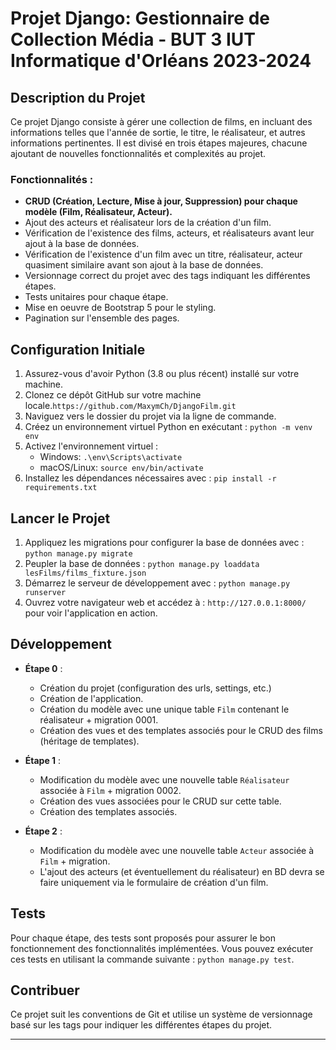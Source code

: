 # Projet Django: Gestionnaire de Collection Média - BUT 3 IUT Informatique d'Orléans 2023-2024

## Description du Projet
Ce projet Django consiste à gérer une collection de films, en incluant des informations telles que l'année de sortie, le titre, le réalisateur, et autres informations pertinentes. Il est divisé en trois étapes majeures, chacune ajoutant de nouvelles fonctionnalités et complexités au projet.

### Fonctionnalités :
- **CRUD (Création, Lecture, Mise à jour, Suppression) pour chaque modèle (Film, Réalisateur, Acteur).**
- Ajout des acteurs et réalisateur lors de la création d'un film.
- Vérification de l'existence des films, acteurs, et réalisateurs avant leur ajout à la base de données.
- Vérification de l'existence d'un film avec un titre, réalisateur, acteur quasiment similaire avant son ajout à la base de données.
- Versionnage correct du projet avec des tags indiquant les différentes étapes.
- Tests unitaires pour chaque étape.
- Mise en oeuvre de Bootstrap 5 pour le styling.
- Pagination sur l'ensemble des pages.


## Configuration Initiale

1. Assurez-vous d'avoir Python (3.8 ou plus récent) installé sur votre machine. 
2. Clonez ce dépôt GitHub sur votre machine locale.`https://github.com/MaxymCh/DjangoFilm.git`
3. Naviguez vers le dossier du projet via la ligne de commande.
4. Créez un environnement virtuel Python en exécutant : `python -m venv env`
5. Activez l'environnement virtuel :
    - Windows: `.\env\Scripts\activate`
    - macOS/Linux: `source env/bin/activate`
6. Installez les dépendances nécessaires avec : `pip install -r requirements.txt`

## Lancer le Projet

1. Appliquez les migrations pour configurer la base de données avec : `python manage.py migrate`
2. Peupler la base de données : `python manage.py loaddata lesFilms/films_fixture.json`
3. Démarrez le serveur de développement avec : `python manage.py runserver`
4. Ouvrez votre navigateur web et accédez à : `http://127.0.0.1:8000/` pour voir l'application en action.

## Développement

- **Étape 0** :
    - Création du projet (configuration des urls, settings, etc.)
    - Création de l'application.
    - Création du modèle avec une unique table `Film` contenant le réalisateur + migration 0001.
    - Création des vues et des templates associés pour le CRUD des films (héritage de templates).

- **Étape 1** :
    - Modification du modèle avec une nouvelle table `Réalisateur` associée à `Film` + migration 0002.
    - Création des vues associées pour le CRUD sur cette table.
    - Création des templates associés.

- **Étape 2** :
    - Modification du modèle avec une nouvelle table `Acteur` associée à `Film` + migration.
    - L'ajout des acteurs (et éventuellement du réalisateur) en BD devra se faire uniquement via le formulaire de création d'un film.

## Tests

Pour chaque étape, des tests sont proposés pour assurer le bon fonctionnement des fonctionnalités implémentées. Vous pouvez exécuter ces tests en utilisant la commande suivante : `python manage.py test`.

## Contribuer

Ce projet suit les conventions de Git et utilise un système de versionnage basé sur les tags pour indiquer les différentes étapes du projet.



---

